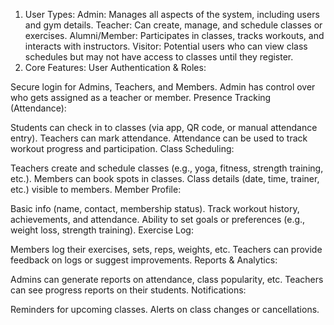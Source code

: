 1. User Types:
Admin: Manages all aspects of the system, including users and gym details.
Teacher: Can create, manage, and schedule classes or exercises.
Alumni/Member: Participates in classes, tracks workouts, and interacts with instructors.
Visitor: Potential users who can view class schedules but may not have access to classes until they register.
2. Core Features:
User Authentication & Roles:


Secure login for Admins, Teachers, and Members.
Admin has control over who gets assigned as a teacher or member.
Presence Tracking (Attendance):


Students can check in to classes (via app, QR code, or manual attendance entry).
Teachers can mark attendance.
Attendance can be used to track workout progress and participation.
Class Scheduling:


Teachers create and schedule classes (e.g., yoga, fitness, strength training, etc.).
Members can book spots in classes.
Class details (date, time, trainer, etc.) visible to members.
Member Profile:


Basic info (name, contact, membership status).
Track workout history, achievements, and attendance.
Ability to set goals or preferences (e.g., weight loss, strength training).
Exercise Log:


Members log their exercises, sets, reps, weights, etc.
Teachers can provide feedback on logs or suggest improvements.
Reports & Analytics:


Admins can generate reports on attendance, class popularity, etc.
Teachers can see progress reports on their students.
Notifications:


Reminders for upcoming classes.
Alerts on class changes or cancellations.